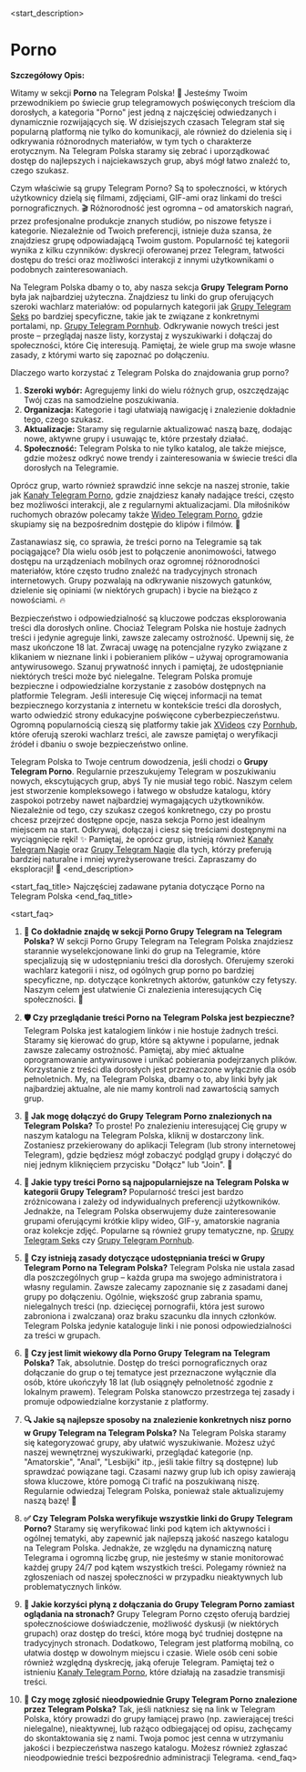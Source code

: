 <start_description>
# Porno

**Szczegółowy Opis:**

Witamy w sekcji **Porno** na Telegram Polska! 🔞 Jesteśmy Twoim przewodnikiem po świecie grup telegramowych poświęconych treściom dla dorosłych, a kategoria "Porno" jest jedną z najczęściej odwiedzanych i dynamicznie rozwijających się. W dzisiejszych czasach Telegram stał się popularną platformą nie tylko do komunikacji, ale również do dzielenia się i odkrywania różnorodnych materiałów, w tym tych o charakterze erotycznym. Na Telegram Polska staramy się zebrać i uporządkować dostęp do najlepszych i najciekawszych grup, abyś mógł łatwo znaleźć to, czego szukasz.

Czym właściwie są grupy Telegram Porno? Są to społeczności, w których użytkownicy dzielą się filmami, zdjęciami, GIF-ami oraz linkami do treści pornograficznych. 🎬 Różnorodność jest ogromna – od amatorskich nagrań, przez profesjonalne produkcje znanych studiów, po niszowe fetysze i kategorie. Niezależnie od Twoich preferencji, istnieje duża szansa, że znajdziesz grupę odpowiadającą Twoim gustom. Popularność tej kategorii wynika z kilku czynników: dyskrecji oferowanej przez Telegram, łatwości dostępu do treści oraz możliwości interakcji z innymi użytkownikami o podobnych zainteresowaniach.

Na Telegram Polska dbamy o to, aby nasza sekcja **Grupy Telegram Porno** była jak najbardziej użyteczna. Znajdziesz tu linki do grup oferujących szeroki wachlarz materiałów: od popularnych kategorii jak [Grupy Telegram Seks](/grupy/seks/) po bardziej specyficzne, takie jak te związane z konkretnymi portalami, np. [Grupy Telegram Pornhub](/grupy/pornhub/). Odkrywanie nowych treści jest proste – przeglądaj nasze listy, korzystaj z wyszukiwarki i dołączaj do społeczności, które Cię interesują. Pamiętaj, że wiele grup ma swoje własne zasady, z którymi warto się zapoznać po dołączeniu.

Dlaczego warto korzystać z Telegram Polska do znajdowania grup porno?
1.  **Szeroki wybór:** Agregujemy linki do wielu różnych grup, oszczędzając Twój czas na samodzielne poszukiwania.
2.  **Organizacja:** Kategorie i tagi ułatwiają nawigację i znalezienie dokładnie tego, czego szukasz.
3.  **Aktualizacje:** Staramy się regularnie aktualizować naszą bazę, dodając nowe, aktywne grupy i usuwając te, które przestały działać.
4.  **Społeczność:** Telegram Polska to nie tylko katalog, ale także miejsce, gdzie możesz odkryć nowe trendy i zainteresowania w świecie treści dla dorosłych na Telegramie.

Oprócz grup, warto również sprawdzić inne sekcje na naszej stronie, takie jak [Kanały Telegram Porno](/kanaly/porno/), gdzie znajdziesz kanały nadające treści, często bez możliwości interakcji, ale z regularnymi aktualizacjami. Dla miłośników ruchomych obrazów polecamy także [Wideo Telegram Porno](/wideo/porno/), gdzie skupiamy się na bezpośrednim dostępie do klipów i filmów. 🎥

Zastanawiasz się, co sprawia, że treści porno na Telegramie są tak pociągające? Dla wielu osób jest to połączenie anonimowości, łatwego dostępu na urządzeniach mobilnych oraz ogromnej różnorodności materiałów, które często trudno znaleźć na tradycyjnych stronach internetowych. Grupy pozwalają na odkrywanie niszowych gatunków, dzielenie się opiniami (w niektórych grupach) i bycie na bieżąco z nowościami. 🔥

Bezpieczeństwo i odpowiedzialność są kluczowe podczas eksplorowania treści dla dorosłych online. Chociaż Telegram Polska nie hostuje żadnych treści i jedynie agreguje linki, zawsze zalecamy ostrożność. Upewnij się, że masz ukończone 18 lat. Zwracaj uwagę na potencjalne ryzyko związane z klikaniem w nieznane linki i pobieraniem plików – używaj oprogramowania antywirusowego. Szanuj prywatność innych i pamiętaj, że udostępnianie niektórych treści może być nielegalne. Telegram Polska promuje bezpieczne i odpowiedzialne korzystanie z zasobów dostępnych na platformie Telegram. Jeśli interesuje Cię więcej informacji na temat bezpiecznego korzystania z internetu w kontekście treści dla dorosłych, warto odwiedzić strony edukacyjne poświęcone cyberbezpieczeństwu. Ogromną popularnością cieszą się platformy takie jak [XVideos](https://www.xvideos.com) czy [Pornhub](https://www.pornhub.com), które oferują szeroki wachlarz treści, ale zawsze pamiętaj o weryfikacji źródeł i dbaniu o swoje bezpieczeństwo online.

Telegram Polska to Twoje centrum dowodzenia, jeśli chodzi o **Grupy Telegram Porno**. Regularnie przeszukujemy Telegram w poszukiwaniu nowych, ekscytujących grup, abyś Ty nie musiał tego robić. Naszym celem jest stworzenie kompleksowego i łatwego w obsłudze katalogu, który zaspokoi potrzeby nawet najbardziej wymagających użytkowników. Niezależnie od tego, czy szukasz czegoś konkretnego, czy po prostu chcesz przejrzeć dostępne opcje, nasza sekcja Porno jest idealnym miejscem na start. Odkrywaj, dołączaj i ciesz się treściami dostępnymi na wyciągnięcie ręki! ✨ Pamiętaj, że oprócz grup, istnieją również [Kanały Telegram Nagie](/kanaly/nagie/) oraz [Grupy Telegram Nagie](/grupy/nagie/) dla tych, którzy preferują bardziej naturalne i mniej wyreżyserowane treści. Zapraszamy do eksploracji! 🚀
<end_description>

<start_faq_title>
Najczęściej zadawane pytania dotyczące Porno na Telegram Polska
<end_faq_title>

<start_faq>
1. **🤔 Co dokładnie znajdę w sekcji Porno Grupy Telegram na Telegram Polska?**
W sekcji Porno Grupy Telegram na Telegram Polska znajdziesz starannie wyselekcjonowane linki do grup na Telegramie, które specjalizują się w udostępnianiu treści dla dorosłych. Oferujemy szeroki wachlarz kategorii i nisz, od ogólnych grup porno po bardziej specyficzne, np. dotyczące konkretnych aktorów, gatunków czy fetyszy. Naszym celem jest ułatwienie Ci znalezienia interesujących Cię społeczności. 🔞

2. **🛡️ Czy przeglądanie treści Porno na Telegram Polska jest bezpieczne?**
Telegram Polska jest katalogiem linków i nie hostuje żadnych treści. Staramy się kierować do grup, które są aktywne i popularne, jednak zawsze zalecamy ostrożność. Pamiętaj, aby mieć aktualne oprogramowanie antywirusowe i unikać pobierania podejrzanych plików. Korzystanie z treści dla dorosłych jest przeznaczone wyłącznie dla osób pełnoletnich. My, na Telegram Polska, dbamy o to, aby linki były jak najbardziej aktualne, ale nie mamy kontroli nad zawartością samych grup.

3. **🔗 Jak mogę dołączyć do Grupy Telegram Porno znalezionych na Telegram Polska?**
To proste! Po znalezieniu interesującej Cię grupy w naszym katalogu na Telegram Polska, kliknij w dostarczony link. Zostaniesz przekierowany do aplikacji Telegram (lub strony internetowej Telegram), gdzie będziesz mógł zobaczyć podgląd grupy i dołączyć do niej jednym kliknięciem przycisku "Dołącz" lub "Join". 🎉

4. **🌟 Jakie typy treści Porno są najpopularniejsze na Telegram Polska w kategorii Grupy Telegram?**
Popularność treści jest bardzo zróżnicowana i zależy od indywidualnych preferencji użytkowników. Jednakże, na Telegram Polska obserwujemy duże zainteresowanie grupami oferującymi krótkie klipy wideo, GIF-y, amatorskie nagrania oraz kolekcje zdjęć. Popularne są również grupy tematyczne, np. [Grupy Telegram Seks](/grupy/seks/) czy [Grupy Telegram Pornhub](/grupy/pornhub/).

5. **📜 Czy istnieją zasady dotyczące udostępniania treści w Grupy Telegram Porno na Telegram Polska?**
Telegram Polska nie ustala zasad dla poszczególnych grup – każda grupa ma swojego administratora i własny regulamin. Zawsze zalecamy zapoznanie się z zasadami danej grupy po dołączeniu. Ogólnie, większość grup zabrania spamu, nielegalnych treści (np. dziecięcej pornografii, która jest surowo zabroniona i zwalczana) oraz braku szacunku dla innych członków. Telegram Polska jedynie kataloguje linki i nie ponosi odpowiedzialności za treści w grupach.

6. **🔞 Czy jest limit wiekowy dla Porno Grupy Telegram na Telegram Polska?**
Tak, absolutnie. Dostęp do treści pornograficznych oraz dołączanie do grup o tej tematyce jest przeznaczone wyłącznie dla osób, które ukończyły 18 lat (lub osiągnęły pełnoletność zgodnie z lokalnym prawem). Telegram Polska stanowczo przestrzega tej zasady i promuje odpowiedzialne korzystanie z platformy.

7. **🔍 Jakie są najlepsze sposoby na znalezienie konkretnych nisz porno w Grupy Telegram na Telegram Polska?**
Na Telegram Polska staramy się kategoryzować grupy, aby ułatwić wyszukiwanie. Możesz użyć naszej wewnętrznej wyszukiwarki, przeglądać kategorie (np. "Amatorskie", "Anal", "Lesbijki" itp., jeśli takie filtry są dostępne) lub sprawdzać powiązane tagi. Czasami nazwy grup lub ich opisy zawierają słowa kluczowe, które pomogą Ci trafić na poszukiwaną niszę. Regularnie odwiedzaj Telegram Polska, ponieważ stale aktualizujemy naszą bazę! 🔄

8. **✅ Czy Telegram Polska weryfikuje wszystkie linki do Grupy Telegram Porno?**
Staramy się weryfikować linki pod kątem ich aktywności i ogólnej tematyki, aby zapewnić jak najlepszą jakość naszego katalogu na Telegram Polska. Jednakże, ze względu na dynamiczną naturę Telegrama i ogromną liczbę grup, nie jesteśmy w stanie monitorować każdej grupy 24/7 pod kątem wszystkich treści. Polegamy również na zgłoszeniach od naszej społeczności w przypadku nieaktywnych lub problematycznych linków.

9. **🚀 Jakie korzyści płyną z dołączania do Grupy Telegram Porno zamiast oglądania na stronach?**
Grupy Telegram Porno często oferują bardziej społecznościowe doświadczenie, możliwość dyskusji (w niektórych grupach) oraz dostęp do treści, które mogą być trudniej dostępne na tradycyjnych stronach. Dodatkowo, Telegram jest platformą mobilną, co ułatwia dostęp w dowolnym miejscu i czasie. Wiele osób ceni sobie również względną dyskrecję, jaką oferuje Telegram. Pamiętaj też o istnieniu [Kanały Telegram Porno](/kanaly/porno/), które działają na zasadzie transmisji treści.

10. **📢 Czy mogę zgłosić nieodpowiednie Grupy Telegram Porno znalezione przez Telegram Polska?**
Tak, jeśli natkniesz się na link w Telegram Polska, który prowadzi do grupy łamiącej prawo (np. zawierającej treści nielegalne), nieaktywnej, lub rażąco odbiegającej od opisu, zachęcamy do skontaktowania się z nami. Twoja pomoc jest cenna w utrzymaniu jakości i bezpieczeństwa naszego katalogu. Możesz również zgłaszać nieodpowiednie treści bezpośrednio administracji Telegrama.
<end_faq>